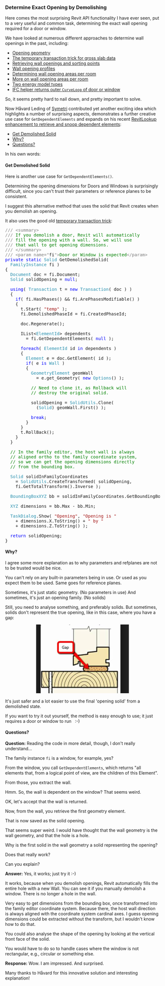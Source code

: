 <head>
<meta http-equiv="Content-Type" content="text/html; charset=utf-8">
<link rel="stylesheet" type="text/css" href="bc.css">
<script src="https://cdn.rawgit.com/google/code-prettify/master/loader/run_prettify.js" type="text/javascript"></script>
</head>

<!---


twitter:

 in the #RevitAPI @AutodeskForge @AutodeskRevit #bim #DynamoBim #ForgeDevCon 

We have looked at numerous different approaches to determine wall openings in the past, so it seems pretty hard to nail down, and pretty important to solve.
Now Håvard Leding of Symetri contributed yet another exciting idea which highlights a number of surprising aspects,
demonstrates a further creative use case for <code>GetDependentElements<code> and expands on his 
recent RevitLookup enhancement to retrieve and snoop dependent elements
&ndash; Get demolished solid
&ndash; Why?
&ndash; Questions...

linkedin:


of [The Building Coder samples](https://github.com/jeremytammik/the_building_coder_samples/releases/tag/2019.0.145.4).

-->

### Determine Exact Opening by Demolishing

Here comes the most surprising Revit API functionality I have ever seen, put to a very useful and common task, determining the exact wall opening required for a door or window.

We have looked at numerous different approaches to determine wall openings in the past, including:

- [Opening geometry](http://thebuildingcoder.typepad.com/blog/2012/01/opening-geometry.html)
- [The temporary transaction trick for gross slab data](http://thebuildingcoder.typepad.com/blog/2012/10/the-temporary-transaction-trick-for-gross-slab-data.html)
- [Retrieving wall openings and sorting points](http://thebuildingcoder.typepad.com/blog/2015/12/retrieving-wall-openings-and-sorting-points.html)
- [Wall opening profiles](http://thebuildingcoder.typepad.com/blog/2015/12/wall-opening-profiles-and-happy-holidays.html#3)
- [Determining wall opening areas per room](http://thebuildingcoder.typepad.com/blog/2016/04/determining-wall-opening-areas-per-room.html#4)
- [More on wall opening areas per room](http://thebuildingcoder.typepad.com/blog/2016/04/more-on-wall-opening-areas-per-room.html)
- [Two energy model types](http://thebuildingcoder.typepad.com/blog/2017/01/family-category-and-two-energy-model-types.html#3)
- [IFC helper returns outer `CurveLoop` of door or window](https://thebuildingcoder.typepad.com/blog/2017/06/copy-local-false-and-ifc-utils-for-wall-openings.html#2)

So, it seems pretty hard to nail down, and pretty important to solve.

Now Håvard Leding of [Symetri](https://www.symetri.com) contributed
yet another exciting idea which highlights a number of surprising aspects,
demonstrates a further creative use case for `GetDependentElements` and expands on his 
recent [RevitLookup enhancement to retrieve and snoop dependent elements](https://thebuildingcoder.typepad.com/blog/2019/03/retrieving-and-snooping-dependent-elements.html):

- [Get Demolished Solid](#2) 
- [Why?](#3) 
- [Questions?](#4) 

In his own words:


#### <a name="2"></a> Get Demolished Solid

Here is another use case for `GetDependentElements()`.
 
Determining the opening dimensions for Doors and Windows is surprisingly difficult, since you can't trust their parameters or reference planes to be consistent.

I suggest this alternative method that uses the solid that Revit creates when you demolish an opening.

It also uses the good
old [temporary transaction trick](http://thebuildingcoder.typepad.com/blog/about-the-author.html#5.53):

<pre class="code">
<span style="color:gray;">///</span><span style="color:green;">&nbsp;</span><span style="color:gray;">&lt;</span><span style="color:gray;">summary</span><span style="color:gray;">&gt;</span>
<span style="color:gray;">///</span><span style="color:green;">&nbsp;If&nbsp;you&nbsp;demolish&nbsp;a&nbsp;door,&nbsp;Revit&nbsp;will&nbsp;automatically&nbsp;</span>
<span style="color:gray;">///</span><span style="color:green;">&nbsp;fill&nbsp;the&nbsp;opening&nbsp;with&nbsp;a&nbsp;wall.&nbsp;So,&nbsp;we&nbsp;will&nbsp;use&nbsp;</span>
<span style="color:gray;">///</span><span style="color:green;">&nbsp;that&nbsp;wall&nbsp;to&nbsp;get&nbsp;opening&nbsp;dimensions.</span>
<span style="color:gray;">///</span><span style="color:green;">&nbsp;</span><span style="color:gray;">&lt;/</span><span style="color:gray;">summary</span><span style="color:gray;">&gt;</span>
<span style="color:gray;">///</span><span style="color:green;">&nbsp;</span><span style="color:gray;">&lt;</span><span style="color:gray;">param</span><span style="color:gray;">&nbsp;name</span><span style="color:gray;">=</span><span style="color:gray;">&quot;</span>fi<span style="color:gray;">&quot;</span><span style="color:gray;">&gt;</span><span style="color:green;">Door&nbsp;or&nbsp;Window&nbsp;is&nbsp;expected</span><span style="color:gray;">&lt;/</span><span style="color:gray;">param</span><span style="color:gray;">&gt;</span>
<span style="color:blue;">private</span>&nbsp;<span style="color:blue;">static</span>&nbsp;<span style="color:#2b91af;">Solid</span>&nbsp;GetDemolishedSolid(&nbsp;
&nbsp;&nbsp;<span style="color:#2b91af;">FamilyInstance</span>&nbsp;fi&nbsp;)
{
&nbsp;&nbsp;<span style="color:#2b91af;">Document</span>&nbsp;doc&nbsp;=&nbsp;fi.Document;
&nbsp;&nbsp;<span style="color:#2b91af;">Solid</span>&nbsp;solidOpening&nbsp;=&nbsp;<span style="color:blue;">null</span>;
 
&nbsp;&nbsp;<span style="color:blue;">using</span>(&nbsp;<span style="color:#2b91af;">Transaction</span>&nbsp;t&nbsp;=&nbsp;<span style="color:blue;">new</span>&nbsp;<span style="color:#2b91af;">Transaction</span>(&nbsp;doc&nbsp;)&nbsp;)
&nbsp;&nbsp;{
&nbsp;&nbsp;&nbsp;&nbsp;<span style="color:blue;">if</span>(&nbsp;fi.HasPhases()&nbsp;&amp;&amp;&nbsp;fi.ArePhasesModifiable()&nbsp;)
&nbsp;&nbsp;&nbsp;&nbsp;{
&nbsp;&nbsp;&nbsp;&nbsp;&nbsp;&nbsp;t.Start(&nbsp;<span style="color:#a31515;">&quot;temp&quot;</span>&nbsp;);
&nbsp;&nbsp;&nbsp;&nbsp;&nbsp;&nbsp;fi.DemolishedPhaseId&nbsp;=&nbsp;fi.CreatedPhaseId;
 
&nbsp;&nbsp;&nbsp;&nbsp;&nbsp;&nbsp;doc.Regenerate();
 
&nbsp;&nbsp;&nbsp;&nbsp;&nbsp;&nbsp;IList&lt;<span style="color:#2b91af;">ElementId</span>&gt;&nbsp;dependents&nbsp;
&nbsp;&nbsp;&nbsp;&nbsp;&nbsp;&nbsp;&nbsp;&nbsp;=&nbsp;fi.GetDependentElements(&nbsp;<span style="color:blue;">null</span>&nbsp;);
 
&nbsp;&nbsp;&nbsp;&nbsp;&nbsp;&nbsp;<span style="color:blue;">foreach</span>(&nbsp;<span style="color:#2b91af;">ElementId</span>&nbsp;id&nbsp;<span style="color:blue;">in</span>&nbsp;dependents&nbsp;)
&nbsp;&nbsp;&nbsp;&nbsp;&nbsp;&nbsp;{
&nbsp;&nbsp;&nbsp;&nbsp;&nbsp;&nbsp;&nbsp;&nbsp;<span style="color:#2b91af;">Element</span>&nbsp;e&nbsp;=&nbsp;doc.GetElement(&nbsp;id&nbsp;);
&nbsp;&nbsp;&nbsp;&nbsp;&nbsp;&nbsp;&nbsp;&nbsp;<span style="color:blue;">if</span>(&nbsp;e&nbsp;<span style="color:blue;">is</span>&nbsp;<span style="color:#2b91af;">Wall</span>&nbsp;)
&nbsp;&nbsp;&nbsp;&nbsp;&nbsp;&nbsp;&nbsp;&nbsp;{
&nbsp;&nbsp;&nbsp;&nbsp;&nbsp;&nbsp;&nbsp;&nbsp;&nbsp;&nbsp;<span style="color:#2b91af;">GeometryElement</span>&nbsp;geomWall&nbsp;
&nbsp;&nbsp;&nbsp;&nbsp;&nbsp;&nbsp;&nbsp;&nbsp;&nbsp;&nbsp;&nbsp;&nbsp;=&nbsp;e.get_Geometry(&nbsp;<span style="color:blue;">new</span>&nbsp;<span style="color:#2b91af;">Options</span>()&nbsp;);
 
&nbsp;&nbsp;&nbsp;&nbsp;&nbsp;&nbsp;&nbsp;&nbsp;&nbsp;&nbsp;<span style="color:green;">//&nbsp;Need&nbsp;to&nbsp;clone&nbsp;it,&nbsp;as&nbsp;Rollback&nbsp;will&nbsp;</span>
&nbsp;&nbsp;&nbsp;&nbsp;&nbsp;&nbsp;&nbsp;&nbsp;&nbsp;&nbsp;<span style="color:green;">//&nbsp;destroy&nbsp;the&nbsp;original&nbsp;solid.</span>
 
&nbsp;&nbsp;&nbsp;&nbsp;&nbsp;&nbsp;&nbsp;&nbsp;&nbsp;&nbsp;solidOpening&nbsp;=&nbsp;<span style="color:#2b91af;">SolidUtils</span>.Clone(&nbsp;
&nbsp;&nbsp;&nbsp;&nbsp;&nbsp;&nbsp;&nbsp;&nbsp;&nbsp;&nbsp;&nbsp;&nbsp;(<span style="color:#2b91af;">Solid</span>)&nbsp;geomWall.First()&nbsp;);
 
&nbsp;&nbsp;&nbsp;&nbsp;&nbsp;&nbsp;&nbsp;&nbsp;&nbsp;&nbsp;<span style="color:blue;">break</span>;
&nbsp;&nbsp;&nbsp;&nbsp;&nbsp;&nbsp;&nbsp;&nbsp;}
&nbsp;&nbsp;&nbsp;&nbsp;&nbsp;&nbsp;}
&nbsp;&nbsp;&nbsp;&nbsp;&nbsp;&nbsp;t.RollBack();
&nbsp;&nbsp;&nbsp;&nbsp;}
&nbsp;&nbsp;}
 
&nbsp;&nbsp;<span style="color:green;">//&nbsp;In&nbsp;the&nbsp;family&nbsp;editor,&nbsp;the&nbsp;host&nbsp;wall&nbsp;is&nbsp;always&nbsp;</span>
&nbsp;&nbsp;<span style="color:green;">//&nbsp;aligned&nbsp;ortho&nbsp;to&nbsp;the&nbsp;family&nbsp;coordinate&nbsp;system,</span>
&nbsp;&nbsp;<span style="color:green;">//&nbsp;so&nbsp;we&nbsp;can&nbsp;get&nbsp;the&nbsp;opening&nbsp;dimensions&nbsp;directly&nbsp;</span>
&nbsp;&nbsp;<span style="color:green;">//&nbsp;from&nbsp;the&nbsp;bounding&nbsp;box.</span>
 
&nbsp;&nbsp;<span style="color:#2b91af;">Solid</span>&nbsp;solidInFamilyCoordinates&nbsp;
&nbsp;&nbsp;&nbsp;&nbsp;=&nbsp;<span style="color:#2b91af;">SolidUtils</span>.CreateTransformed(&nbsp;solidOpening,&nbsp;
&nbsp;&nbsp;&nbsp;&nbsp;fi.GetTotalTransform().Inverse&nbsp;);
 
&nbsp;&nbsp;<span style="color:#2b91af;">BoundingBoxXYZ</span>&nbsp;bb&nbsp;=&nbsp;solidInFamilyCoordinates.GetBoundingBox();
 
&nbsp;&nbsp;<span style="color:#2b91af;">XYZ</span>&nbsp;dimensions&nbsp;=&nbsp;bb.Max&nbsp;-&nbsp;bb.Min;
 
&nbsp;&nbsp;<span style="color:#2b91af;">TaskDialog</span>.Show(&nbsp;<span style="color:#a31515;">&quot;Opening&quot;</span>,&nbsp;<span style="color:#a31515;">&quot;Opening&nbsp;is&nbsp;&quot;</span>&nbsp;
&nbsp;&nbsp;&nbsp;&nbsp;+&nbsp;dimensions.X.ToString()&nbsp;+&nbsp;<span style="color:#a31515;">&quot;&nbsp;by&nbsp;&quot;</span>&nbsp;
&nbsp;&nbsp;&nbsp;&nbsp;+&nbsp;dimensions.Z.ToString()&nbsp;);
 
&nbsp;&nbsp;<span style="color:blue;">return</span>&nbsp;solidOpening;
}
</pre>
 

#### <a name="3"></a> Why?

I agree some more explanation as to why parameters and refplanes are not to be trusted would be nice.
 
You can't rely on any built-in parameters being in use.
Or used as you expect them to be used.
Same goes for reference planes.
 
Sometimes, it's just static geometry. (No parameters in use)
And sometimes, it's just an opening family. (No solids)
 
Still, you need to analyse something, and preferably solids.
But sometimes, solids don't represent the true opening, like in this case, where you have a gap:
 
<center>
<img src="img/window_opening_with_gap.jpg" alt="Window opening with gap" width="302">
</center>
 
It's just safer and a lot easier to use the final 'opening solid' from a demolished state.
 
If you want to try it out yourself, the method is easy enough to use; 
it just requires a door or window to run &nbsp; :-)
 

#### <a name="4"></a> Questions?

**Question:** Reading the code in more detail, though, I don't really understand...
 
The family instance `fi` is a window, for example, yes?
 
From the window, you call `GetDependentElements`, which returns "all elements that, from a logical point of view, are the children of this Element".
 
From those, you extract the wall.
 
Hmm. So, the wall is dependent on the window? That seems weird.
 
OK, let's accept that the wall is returned.
 
Now, from the wall, you retrieve the first geometry element.
 
That is now saved as the solid opening.
 
That seems super weird. I would have thought that the wall geometry is the wall geometry, and that the hole is a hole.
 
Why is the first solid in the wall geometry a solid representing the opening?
 
Does that really work?
 
Can you explain?
 
**Answer:** Yes, it works; just try it :-)
 
It works, because when you demolish openings, Revit automatically fills the entire hole with a new Wall.
You can see it if you manually demolish a window.
There is no longer a hole in the wall.
 
Very easy to get dimensions from the bounding box, once transformed into the family editor coordinate system.
Because there, the host wall direction is always aligned with the coordinate system cardinal axes.
I guess opening dimensions could be extracted without the transform, but I wouldn't know how to do that.
 
You could also analyse the shape of the opening by looking at the vertical front face of the solid.

You would have to do so to handle cases where the window is not rectangular, e.g., circular or something else.

**Response:** Wow. I am impressed. And surprised.

Many thanks to Håvard for this innovative solution and interesting explanation!
